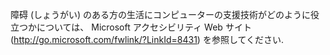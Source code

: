 <Token xmlns:xlink="http://www.w3.org/1999/xlink">障碍 (しょうがい) のある方の生活にコンピューターの支援技術がどのように役立つかについては、 <externalLink xmlns="http://ddue.schemas.microsoft.com/authoring/2003/5"><linkText>Microsoft アクセシビリティ Web サイト </linkText><linkUri>(http://go.microsoft.com/fwlink/?LinkId=8431) を参照してください</linkUri></externalLink>.</Token>

<!--HONumber=May16_HO1-->


